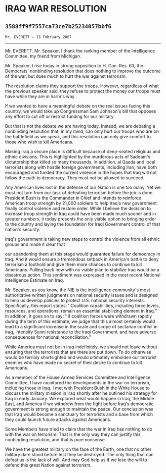 # IRAQ WAR RESOLUTION
## `3588ff9f7557ca73ce7b25234057bbf6`
`Mr. EVERETT — 13 February 2007`

---


Mr. EVERETT. Mr. Speaker, I thank the ranking member of the 
Intelligence Committee, my friend from Michigan.

Mr. Speaker, I rise today in strong opposition to H. Con. Res. 63, 
the Democrats' nonbinding resolution that does nothing to improve the 
outcome of the war, but does much to hurt the war against terrorism.

The resolution claims they support the troops. However, regardless of 
what the previous speaker said, they refuse to protect the money our 
troops must have while they are in harm's way.



If we wanted to have a meaningful debate on the real issues facing 
this country, we would take up Congressman Sam Johnson's bill that 
opposes any effort to cut off or restrict funding for our military.

But that is not the debate we are having today. Instead, we are 
debating a nonbinding resolution that, in my mind, can only hurt our 
troops who are on the battlefield as we speak, and this resolution can 
only give comfort to those who wish to kill Americans.

Making Iraq a secure place is difficult because of deep-seated 
religious and ethnic divisions. This is highlighted by the murderous 
acts of Saddam's dictatorship that killed so many thousands. In 
addition, al Qaeda and local terrorists along with hostile foreign 
governments, including Iran, have both encouraged and funded the 
current violence in the hopes that Iraq will not follow the path to 
democracy. They must not be allowed to succeed.

Any American lives lost in the defense of our Nation is one too many. 
Yet we must not turn from our task of defeating terrorism before the 
job is done. President Bush is the Commander in Chief and intends to 
reinforce American troop strength by 21,000 soldiers to help Iraq's new 
government finally control violence and restore order. While I believe 
the decision to increase troop strength in Iraq could have been made 
much sooner and in greater numbers, it today presents the only viable 
option to bringing order to the country and laying the foundation for 
Iraqi Government control of that nation's security.

Iraq's government is taking new steps to control the violence from 
all ethnic groups and made it clear that


our abandoning them at this stage would guarantee failure for democracy 
in Iraq. And it would ensure a tremendous setback in America's battle 
to deny terrorism a foothold and give them more chances to continue to 
kill Americans. Pulling back now with no viable plan to stabilize Iraq 
would be a disastrous action. This sentiment was expressed in the most 
recent National Intelligence Estimate on Iraq.

Mr. Speaker, as you know, the NIE is the intelligence community's 
most authoritative written judgments on national security issues and is 
designed to help us develop policies to protect U.S. national security 
interests. Specifically, this report states: ''Coalition capabilities, 
including force levels, resources, and operations, remain an essential 
stabilizing element in Iraq.'' In addition, it goes on to say: ''If 
coalition forces were withdrawn rapidly during the term of this 
estimate, we judge that this almost certainly would lead to a 
significant increase in the scale and scope of sectarian conflict in 
Iraq, intensify Sunni resistance to the Iraqi Government, and have 
adverse consequences for national reconciliation.''

While America must not be in Iraq indefinitely, we should not leave 
without ensuring that the terrorists that are there are put down. To do 
otherwise would be terribly shortsighted and would ultimately embolden 
our terrorist enemies who have made no secret of their desire to 
continue to kill Americans.

As a member of the House Armed Services Committee and Intelligence 
Committee, I have monitored the developments in the war on terrorism, 
including those in Iraq. I met with President Bush in the White House 
to discuss the military mission in Iraq shortly after he outlined his 
strategy for Iraq in early January. We explored what would happen in 
Iraq, the Middle East, and America if we withdrew from the fight before 
Iraq's democratic government is strong enough to maintain the peace. 
Our conclusion was that Iraq would become a sanctuary for terrorists 
and a base from which they could launch future attacks against 
Americans.

Some Members have tried to claim that the war in Iraq has nothing to 
do with the war on terrorism. That is the only way they can justify 
this nonbinding resolution, and that is pure nonsense.

We have the greatest military on the face of the Earth, one that no 
other military dare stand before lest they be destroyed. The only thing 
that can defeat us is the lack of will. And may God help us if we lose 
the will to defend this great Nation against terrorism.
